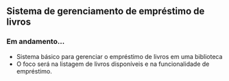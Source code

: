 ## Sistema de gerenciamento de empréstimo de livros

### Em andamento...
- Sistema básico para gerenciar o empréstimo de livros em uma biblioteca
- O foco será na listagem de livros disponíveis e na funcionalidade de empréstimo. 
